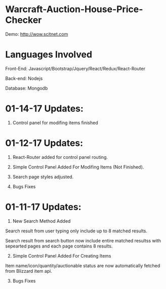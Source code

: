 # Warcraft-Auction-House-Price-Checker

Demo: http://wow.scitnet.com

# Languages Involved
Front-End: Javascript/Bootstrap/Jquery/React/Redux/React-Router

Back-end: Nodejs

Database: Mongodb

# 01-14-17 Updates:
  1. Control panel for modifing items finished

# 01-12-17 Updates:
  1. React-Router added for control panel routing.
  
  2. Simple Control Panel Added For Modifing Items (Not Finished).
  
  3. Search page styles adjusted.
  
  4. Bugs Fixes


# 01-11-17 Updates:
  1. New Search Method Added
  
  Search result from user typing only include up to 8 matched results.
  
  Search result from search button now include entire matched resultss with sepearted pages and each page contains 8 results. 
  
  2. Simple Control Panel Added For Creating Items

  Item name/icon/quantity/auctionable status are now automatically fetched from Blizzard item api.
  
  3. Bugs Fixes
